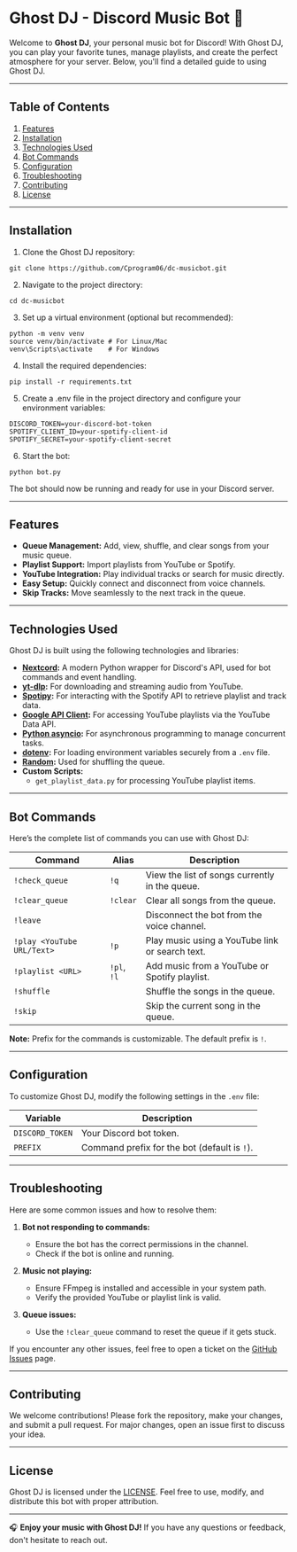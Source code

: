 # Ghost DJ - Discord Music Bot 🎵

Welcome to **Ghost DJ**, your personal music bot for Discord! With Ghost DJ, you can play your favorite tunes, manage playlists, and create the perfect atmosphere for your server. Below, you'll find a detailed guide to using Ghost DJ.

---

## Table of Contents
1. [Features](#features)
2. [Installation](#installation)
2. [Technologies Used](#technologies-used)
3. [Bot Commands](#bot-commands)
4. [Configuration](#configuration)
5. [Troubleshooting](#troubleshooting)
6. [Contributing](#contributing)
7. [License](#license)

---

## Installation
1. Clone the Ghost DJ repository:
```
git clone https://github.com/Cprogram06/dc-musicbot.git
```
2. Navigate to the project directory:
```
cd dc-musicbot
```
3. Set up a virtual environment (optional but recommended):
```
python -m venv venv
source venv/bin/activate # For Linux/Mac
venv\Scripts\activate    # For Windows
```
4. Install the required dependencies:
```
pip install -r requirements.txt
```
5. Create a .env file in the project directory and configure your environment variables:
```
DISCORD_TOKEN=your-discord-bot-token
SPOTIFY_CLIENT_ID=your-spotify-client-id
SPOTIFY_SECRET=your-spotify-client-secret
```
6. Start the bot:
```
python bot.py
```
The bot should now be running and ready for use in your Discord server.

---

## Features

- **Queue Management:** Add, view, shuffle, and clear songs from your music queue.
- **Playlist Support:** Import playlists from YouTube or Spotify.
- **YouTube Integration:** Play individual tracks or search for music directly.
- **Easy Setup:** Quickly connect and disconnect from voice channels.
- **Skip Tracks:** Move seamlessly to the next track in the queue.

---

## Technologies Used

Ghost DJ is built using the following technologies and libraries:

- **[Nextcord](https://docs.nextcord.dev/):** A modern Python wrapper for Discord's API, used for bot commands and event handling.
- **[yt-dlp](https://github.com/yt-dlp/yt-dlp):** For downloading and streaming audio from YouTube.
- **[Spotipy](https://spotipy.readthedocs.io/):** For interacting with the Spotify API to retrieve playlist and track data.
- **[Google API Client](https://developers.google.com/api-client-library/python/):** For accessing YouTube playlists via the YouTube Data API.
- **[Python asyncio](https://docs.python.org/3/library/asyncio.html):** For asynchronous programming to manage concurrent tasks.
- **[dotenv](https://pypi.org/project/python-dotenv/):** For loading environment variables securely from a `.env` file.
- **[Random](https://docs.python.org/3/library/random.html):** Used for shuffling the queue.
- **Custom Scripts:**
  - `get_playlist_data.py` for processing YouTube playlist items.

---

## Bot Commands

Here’s the complete list of commands you can use with Ghost DJ:

| **Command**                 | **Alias**     | **Description**                                      |
|-----------------------------|---------------|------------------------------------------------------|
| `!check_queue`              | `!q`          | View the list of songs currently in the queue.      |
| `!clear_queue`              | `!clear`      | Clear all songs from the queue.                     |
| `!leave`                    |               | Disconnect the bot from the voice channel.          |
| `!play <YouTube URL/Text>`  | `!p`          | Play music using a YouTube link or search text.     |
| `!playlist <URL>`           | `!pl`, `!l`   | Add music from a YouTube or Spotify playlist.  |
| `!shuffle`                  |               | Shuffle the songs in the queue.                     |
| `!skip`                     |               | Skip the current song in the queue.                 |

**Note:** Prefix for the commands is customizable. The default prefix is `!`.

---

## Configuration

To customize Ghost DJ, modify the following settings in the `.env` file:

| **Variable**        | **Description**                                 |
|---------------------|-------------------------------------------------|
| `DISCORD_TOKEN`     | Your Discord bot token.                         |
| `PREFIX`            | Command prefix for the bot (default is `!`).    |

---

## Troubleshooting

Here are some common issues and how to resolve them:

1. **Bot not responding to commands:**
   - Ensure the bot has the correct permissions in the channel.
   - Check if the bot is online and running.

2. **Music not playing:**
   - Ensure FFmpeg is installed and accessible in your system path.
   - Verify the provided YouTube or playlist link is valid.

3. **Queue issues:**
   - Use the `!clear_queue` command to reset the queue if it gets stuck.

If you encounter any other issues, feel free to open a ticket on the [GitHub Issues](https://github.com/Cprogram06/dc-musicbot/issues) page.

---

## Contributing

We welcome contributions! Please fork the repository, make your changes, and submit a pull request. For major changes, open an issue first to discuss your idea.

---

## License

Ghost DJ is licensed under the [LICENSE](LICENSE). Feel free to use, modify, and distribute this bot with proper attribution.

---

🎧 **Enjoy your music with Ghost DJ!** If you have any questions or feedback, don't hesitate to reach out.
